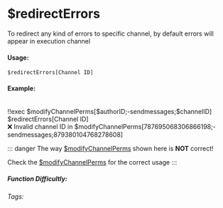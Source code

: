 # $redirectErrors
To redirect any kind of errors to specific channel, by default errors will appear in execution channel

#### Usage: 
`$redirectErrors[Channel ID]`

#### Example:
<br/>
<discord-messages>
	<discord-message :bot="false" role-color="#ffcc9a" author="Member">
        <DiscordMarkdown>
	        !!exec $modifyChannelPerms[$authorID;-sendmessages;$channelID]
            $redirectErrors[Channel ID]
		</DiscordMarkdown>
	</discord-message>
</discord-messages>

<br/>
<discord-messages>
	<discord-message :bot="true" role-color="#0099ff" author="Custom Command" avatar="https://media.discordapp.net/avatars/725721249652670555/781224f90c3b841ba5b40678e032f74a.webp">
        ❌ Invalid channel ID in $modifyChannelPerms[787695068306866198;-sendmessages;879380104768278608]
	</discord-message>
</discord-messages>


::: danger
The way [$modifyChannelPerms](../Channel/modifyChannelPerms) shown here is **NOT** correct! 

Check the [$modifyChannelPerms](../Channel/modifyChannelPerms) for the correct usage
:::

##### Function Difficultly: <Badge type="tip" text="Easy" vertical="middle" /> 
###### Tags: <Badge type="tip" text="error" vertical="middle" />  <Badge type="tip" text="wrong usage" vertical="middle" />  <Badge type="tip" text="Trown error" vertical="middle" /> 